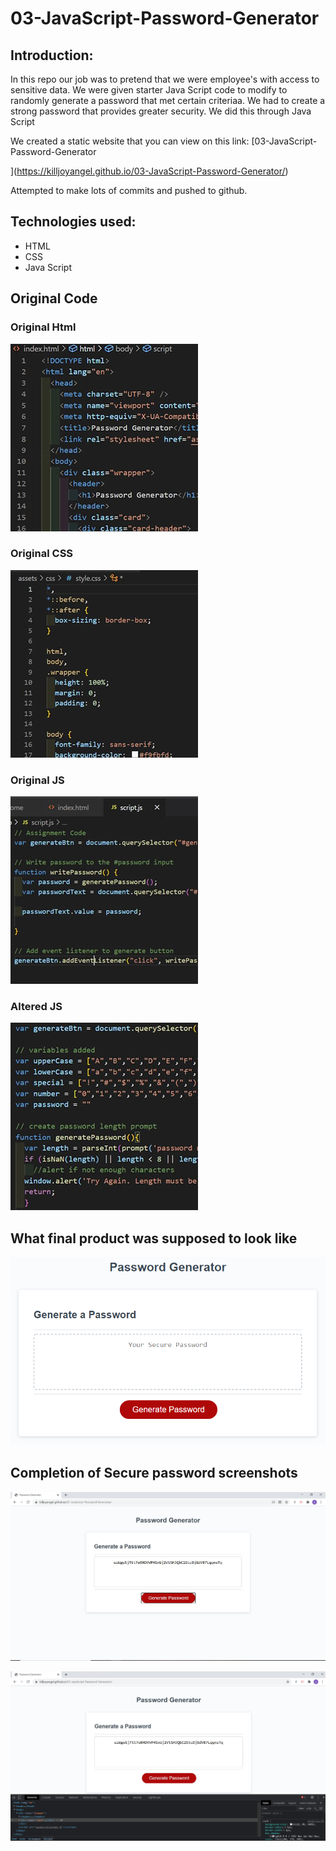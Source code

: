 # 03-JavaScript-Password-Generator

## Introduction:
In this repo our job was to pretend that we were employee's with access to sensitive data. We were given starter Java Script code to modify to randomly generate a password that met certain criteriaa. We had to create a strong password that provides greater security. We did this through Java Script

We created a static website that you can view on this link: [03-JavaScript-Password-Generator

](https://killjoyangel.github.io/03-JavaScript-Password-Generator/)

Attempted to make lots of commits and pushed to github. 

## Technologies used:
* HTML
* CSS
* Java Script

## Original Code

### Original Html
![screenshot](assets/images/htmlthumb.JPG)

### Original CSS
![screenshot](assets/images/CSSthumb.JPG)

### Original JS
![screenshot](assets/images/JSthumb2.JPG)

### Altered JS
![screenshot](assets/images/JSthumb.JPG)


## What final product was supposed to look like
![screenshot](assets/images/03-javascript-homework-demo.PNG)


## Completion of Secure password screenshots
![screenshot](assets/images/passwordscreenshot.JPG)

![screenshot](assets/images/passwordscreenshot1.JPG)

